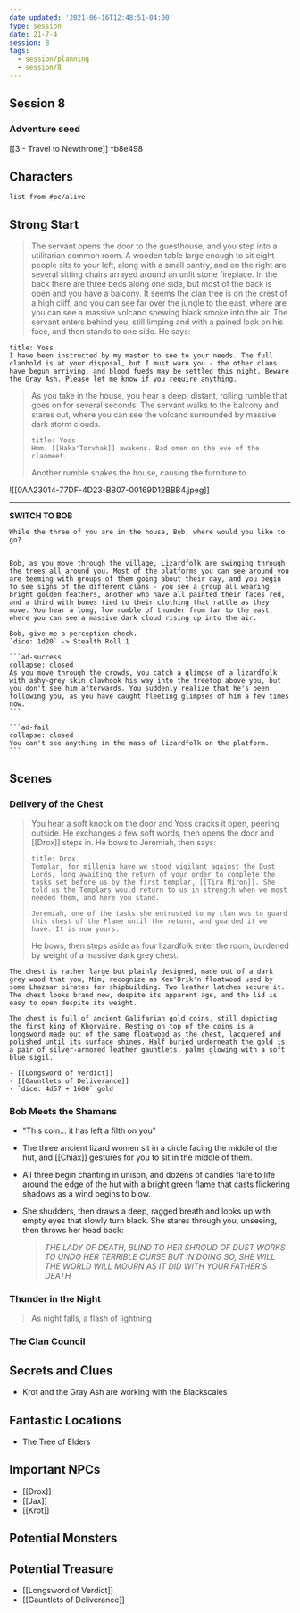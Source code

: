 ```yaml
---
date updated: '2021-06-16T12:48:51-04:00'
type: session
date: 21-7-4
session: 8
tags:
  - session/planning
  - session/8
---
```


## Session 8
### Adventure seed
[[3 - Travel to Newthrone]] ^b8e498

## Characters

```dataview
list from #pc/alive 
```

## Strong Start
> The servant opens the door to the guesthouse, and you step into a utilitarian common room. A wooden table large enough to sit eight people sits to your left, along with a small pantry, and on the right are several sitting chairs arrayed around an unlit stone fireplace.  In the back there are three beds along one side, but most of the back is open and you have a balcony. It seems the clan tree is on the crest of a high cliff, and you can see far over the jungle to the east, where are you can see a massive volcano spewing black smoke into the air. The servant enters behind you, still limping and with a pained look on his face, and then stands to one side. He says: 

```ad-quote
title: Yoss
I have been instructed by my master to see to your needs. The full clanhold is at your disposal, but I must warn you - the other clans have begun arriving, and blood fueds may be settled this night. Beware the Gray Ash. Please let me know if you require anything.
```

> As you take in the house, you hear a deep, distant, rolling rumble that goes on for several seconds. The servant walks to the balcony  and stares out, where you can see the volcano surrounded by massive dark storm clouds.
> ```ad-quote
> title: Yoss
> Hmm. [[Haka'Torvhak]] awakens. Bad omen on the eve of the clanmeet.
> ```
> Another rumble shakes the house, causing the furniture to 

![[0AA23014-77DF-4D23-BB07-00169D12BBB4.jpeg]]



---
**SWITCH TO BOB**

````ad-info
While the three of you are in the house, Bob, where would you like to go?
````

````ad-info

Bob, as you move through the village, Lizardfolk are swinging through the trees all around you. Most of the platforms you can see around you are teeming with groups of them going about their day, and you begin to see signs of the different clans - you see a group all wearing bright golden feathers, another who have all painted their faces red, and a third with bones tied to their clothing that rattle as they move. You hear a long, low rumble of thunder from far to the east, where you can see a massive dark cloud rising up into the air.

Bob, give me a perception check.
`dice: 1d20` -> Stealth Roll 1

```ad-success
collapse: closed
As you move through the crowds, you catch a glimpse of a lizardfolk with ashy-grey skin clawhook his way into the treetop above you, but you don't see him afterwards. You suddenly realize that he's been following you, as you have caught fleeting glimpses of him a few times now.
```

```ad-fail
collapse: closed
You can't see anything in the mass of lizardfolk on the platform.
```

````

## Scenes

### Delivery of the Chest

> You hear a soft knock on the door and Yoss cracks it open, peering outside. He exchanges a few soft words, then opens the door and [[Drox]] steps in. He bows to Jeremiah, then says:
>
> ```ad-info
> title: Drox
> Templar, for millenia have we stood vigilant against the Dust Lords, long awaiting the return of your order to complete the tasks set before us by the first templar, [[Tira Miron]]. She told us the Templars would return to us in strength when we most needed them, and here you stand.
> 
> Jeremiah, one of the tasks she entrusted to my clan was to guard this chest of the Flame until the return, and guarded it we have. It is now yours.
>```
>
> He bows, then steps aside as four lizardfolk enter the room, burdened by weight of a massive dark grey chest.



```ad-treasure
The chest is rather large but plainly designed, made out of a dark grey wood that you, Mim, recognize as Xen'Drik'n floatwood used by some Lhazaar pirates for shipbuilding. Two leather latches secure it. The chest looks brand new, despite its apparent age, and the lid is easy to open despite its weight.

The chest is full of ancient Galifarian gold coins, still depicting the first king of Khorvaire. Resting on top of the coins is a longsword made out of the same floatwood as the chest, lacquered and polished until its surface shines. Half buried underneath the gold is a pair of silver-armored leather gauntlets, palms glowing with a soft blue sigil.

- [[Longsword of Verdict]]
- [[Gauntlets of Deliverance]]
- `dice: 4d57 + 1600` gold
```

### Bob Meets the Shamans

- "This coin... it has left a filth on you"
- The three ancient lizard women sit in a circle facing the middle of the hut, and [[Chiax]] gestures for you to sit in the middle of them.
- All three begin chanting in unison, and dozens of candles flare to life around the edge of the hut with a bright green flame that casts flickering shadows as a wind begins to blow.
- She shudders, then draws a deep, ragged breath and looks up with empty eyes that slowly turn black. She stares through you, unseeing, then throws her head back:
	
	> _THE LADY OF DEATH, BLIND TO HER SHROUD OF DUST
	> WORKS TO UNDO HER TERRIBLE CURSE
	> BUT IN DOING SO, SHE WILL
	> THE WORLD WILL MOURN
	> AS IT DID WITH YOUR FATHER'S DEATH_


### Thunder in the Night
> As night falls, a flash of lightning 

### The Clan Council

## Secrets and Clues

- Krot and the Gray Ash are working with the Blackscales

## Fantastic Locations
- The Tree of Elders

## Important NPCs
- [[Drox]]
- [[Jax]]
- [[Krot]]

## Potential Monsters


## Potential Treasure
- [[Longsword of Verdict]]
- [[Gauntlets of Deliverance]]